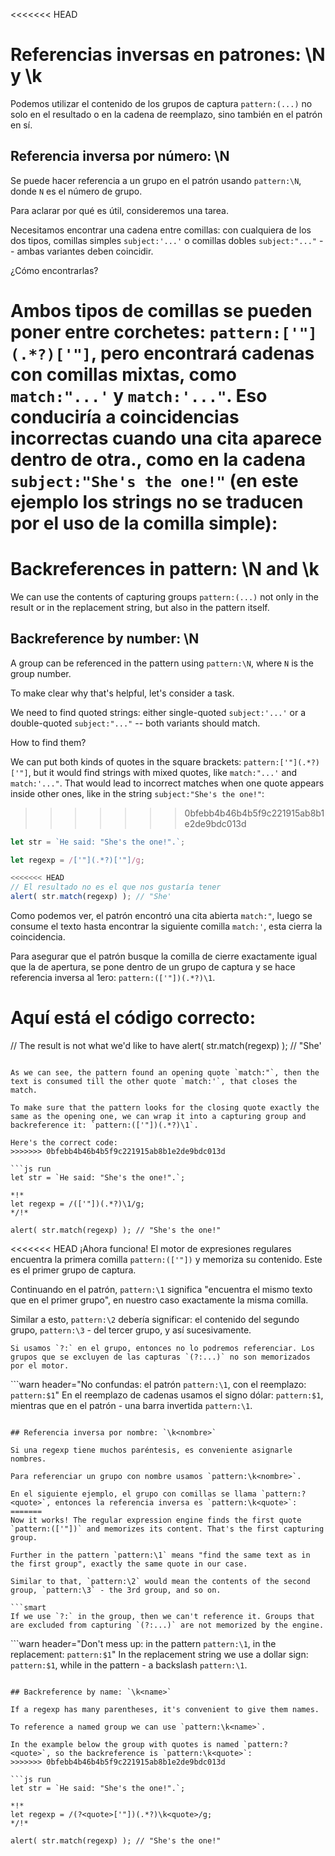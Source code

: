 <<<<<<< HEAD
# Referencias inversas en patrones: \N y \k<nombre>

Podemos utilizar el contenido de los grupos de captura `pattern:(...)` no solo en el resultado o en la cadena de reemplazo, sino también en el patrón en sí.

## Referencia inversa por número: \N

Se puede hacer referencia a un grupo en el patrón usando `pattern:\N`, donde `N` es el número de grupo.

Para aclarar por qué es útil, consideremos una tarea.

Necesitamos encontrar una cadena entre comillas: con cualquiera de los dos tipos, comillas simples `subject:'...'` o comillas dobles `subject:"..."` -- ambas variantes deben coincidir.

¿Cómo encontrarlas?

Ambos tipos de comillas se pueden poner entre corchetes: `pattern:['"](.*?)['"]`, pero encontrará cadenas con comillas mixtas, como `match:"...'` y `match:'..."`. Eso conduciría a coincidencias incorrectas cuando una cita aparece dentro de otra., como en la cadena `subject:"She's the one!"` (en este ejemplo los strings no se traducen por el uso de la comilla simple):
=======
# Backreferences in pattern: \N and \k<name>

We can use the contents of capturing groups `pattern:(...)` not only in the result or in the replacement string, but also in the pattern itself.

## Backreference by number: \N

A group can be referenced in the pattern using `pattern:\N`, where `N` is the group number.

To make clear why that's helpful, let's consider a task.

We need to find quoted strings: either single-quoted `subject:'...'` or a double-quoted `subject:"..."` -- both variants should match.

How to find them?

We can put both kinds of quotes in the square brackets: `pattern:['"](.*?)['"]`, but it would find strings with mixed quotes, like `match:"...'` and `match:'..."`. That would lead to incorrect matches when one quote appears inside other ones, like in the string `subject:"She's the one!"`:
>>>>>>> 0bfebb4b46b4b5f9c221915ab8b1e2de9bdc013d

```js run
let str = `He said: "She's the one!".`;

let regexp = /['"](.*?)['"]/g;

<<<<<<< HEAD
// El resultado no es el que nos gustaría tener
alert( str.match(regexp) ); // "She'
```

Como podemos ver, el patrón encontró una cita abierta `match:"`, luego se consume el texto hasta encontrar la siguiente comilla `match:'`, esta cierra la coincidencia.

Para asegurar que el patrón busque la comilla de cierre exactamente igual que la de apertura, se pone dentro de un grupo de captura y se hace referencia inversa al 1ero: `pattern:(['"])(.*?)\1`.

Aquí está el código correcto:
=======
// The result is not what we'd like to have
alert( str.match(regexp) ); // "She'
```

As we can see, the pattern found an opening quote `match:"`, then the text is consumed till the other quote `match:'`, that closes the match.

To make sure that the pattern looks for the closing quote exactly the same as the opening one, we can wrap it into a capturing group and backreference it: `pattern:(['"])(.*?)\1`.

Here's the correct code:
>>>>>>> 0bfebb4b46b4b5f9c221915ab8b1e2de9bdc013d

```js run
let str = `He said: "She's the one!".`;

*!*
let regexp = /(['"])(.*?)\1/g;
*/!*

alert( str.match(regexp) ); // "She's the one!"
```

<<<<<<< HEAD
¡Ahora funciona! El motor de expresiones regulares encuentra la primera comilla `pattern:(['"])` y memoriza su contenido. Este es el primer grupo de captura.

Continuando en el patrón, `pattern:\1` significa "encuentra el mismo texto que en el primer grupo", en nuestro caso exactamente la misma comilla.

Similar a esto, `pattern:\2` debería significar: el contenido del segundo grupo, `pattern:\3` - del tercer grupo, y así sucesivamente.

```smart
Si usamos `?:` en el grupo, entonces no lo podremos referenciar. Los grupos que se excluyen de las capturas `(?:...)` no son memorizados por el motor.
```

```warn header="No confundas: el patrón `pattern:\1`, con el reemplazo: `pattern:$1`"
En el reemplazo de cadenas usamos el signo dólar: `pattern:$1`, mientras que en el patrón - una barra invertida `pattern:\1`.
```

## Referencia inversa por nombre: `\k<nombre>`

Si una regexp tiene muchos paréntesis, es conveniente asignarle nombres.

Para referenciar un grupo con nombre usamos `pattern:\k<nombre>`.

En el siguiente ejemplo, el grupo con comillas se llama `pattern:?<quote>`, entonces la referencia inversa es `pattern:\k<quote>`:
=======
Now it works! The regular expression engine finds the first quote `pattern:(['"])` and memorizes its content. That's the first capturing group.

Further in the pattern `pattern:\1` means "find the same text as in the first group", exactly the same quote in our case.

Similar to that, `pattern:\2` would mean the contents of the second group, `pattern:\3` - the 3rd group, and so on.

```smart
If we use `?:` in the group, then we can't reference it. Groups that are excluded from capturing `(?:...)` are not memorized by the engine.
```

```warn header="Don't mess up: in the pattern `pattern:\1`, in the replacement: `pattern:$1`"
In the replacement string we use a dollar sign: `pattern:$1`, while in the pattern - a backslash `pattern:\1`.
```

## Backreference by name: `\k<name>`

If a regexp has many parentheses, it's convenient to give them names.

To reference a named group we can use `pattern:\k<name>`.

In the example below the group with quotes is named `pattern:?<quote>`, so the backreference is `pattern:\k<quote>`:
>>>>>>> 0bfebb4b46b4b5f9c221915ab8b1e2de9bdc013d

```js run
let str = `He said: "She's the one!".`;

*!*
let regexp = /(?<quote>['"])(.*?)\k<quote>/g;
*/!*

alert( str.match(regexp) ); // "She's the one!"
```
